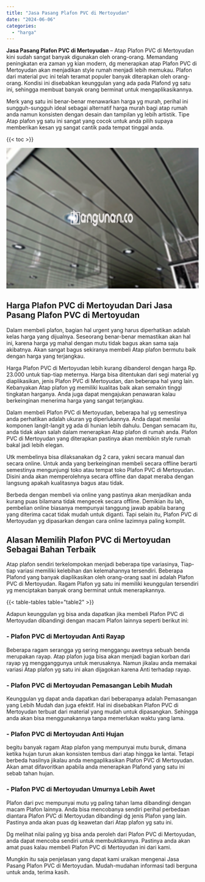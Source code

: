 ```yaml
---
title: "Jasa Pasang Plafon PVC di Mertoyudan"
date: "2024-06-06"
categories: 
  - "harga"
---
```


**Jasa Pasang Plafon PVC di Mertoyudan** – Atap Plafon PVC di Mertoyudan kini sudah sangat banyak digunakan oleh orang-orang. Memandang peningkatan era zaman yg kian modern, dg menerapkan atap Plafon PVC di Mertoyudan akan menjadikan style rumah menjadi lebih memukau. Plafon dari material pvc ini telah teramat populer banyak diterapkan oleh orang-orang. Kondisi ini disebabkan keunggulan yang ada pada Plafond yg satu ini, sehingga membuat banyak orang berminat untuk mengaplikasikannya.

Merk yang satu ini benar-benar menawarkan harga yg murah, perihal ini sungguh-sungguh ideal sebagai alternatif harga murah bagi atap rumah anda namun konsisten dengan desain dan tampilan yg lebih artistik. Tipe Atap plafon yg satu ini sangat yang cocok untuk anda pilih supaya memberikan kesan yg sangat cantik pada tempat tinggal anda.

{{< toc >}}

![Jasa Pasang Plafon PVC di Mertoyudan](/images/flafond-pvc-murah07.png)

## Harga Plafon PVC di Mertoyudan Dari Jasa Pasang Plafon PVC di Mertoyudan

Dalam membeli plafon, bagian hal urgent yang harus diperhatikan adalah kelas harga yang dijualnya. Seseorang benar-benar memastikan akan hal ini, karena harga yg mahal dengan mutu tidak bagus akan sama saja akibatnya. Akan sangat bagus sekiranya membeli Atap plafon bermutu baik dengan harga yang terjangkau.

Harga Plafon PVC di Mertoyudan lebih kurang dibanderol dengan harga Rp. 23.000 untuk tiap-tiap meternya. Harga bisa ditentukan dari segi material yg diaplikasikan, jenis Plafon PVC di Mertoyudan, dan beberapa hal yang lain. Kebanyakan Atap plafon yg memiliki kualitas baik akan semakin tinggi tingkatan harganya. Anda juga dapat mengajukan penawaran kalau berkeinginan menerima harga yang sangat terjangkau.

Dalam membeli Plafon PVC di Mertoyudan, beberapa hal yg semestinya anda perhatikan adalah ukuran yg diperlukannya. Anda dapat menilai komponen langit-langit yg ada di hunian lebih dahulu. Dengan semacam itu, anda tidak akan salah dalam menerapkan Atap plafon di rumah anda. Plafon PVC di Mertoyudan yang diterapkan pastinya akan membikin style rumah bakal jadi lebih elegan.

Utk membelinya bisa dilaksanakan dg 2 cara, yakni secara manual dan secara online. Untuk anda yang berkeinginan membeli secara offline berarti semestinya mengunjungi toko atau tempat toko Plafon PVC di Mertoyudan. Disini anda akan memperolehnya secara offline dan dapat meraba dengan langsung apakah kualitasnya bagus atau tidak.

Berbeda dengan membeli via online yang pastinya akan menjadikan anda kurang puas bilamana tidak mengecek secara offline. Demikian itu lah, pembelian online biasanya mempunyai tanggung jawab apabila barang yang diterima cacat tidak mudah untuk diganti. Tapi selain itu, Plafon PVC di Mertoyudan yg dipasarkan dengan cara online lazimnya paling komplit.

## Alasan Memilih Plafon PVC di Mertoyudan Sebagai Bahan Terbaik

Atap plafon sendiri terkelompokan menjadi beberapa tipe variasinya, Tiap-tiap variasi memiliki kelebihan dan kelemahannya tersendiri. Beberapa Plafond yang banyak diaplikasikan oleh orang-orang saat ini adalah Plafon PVC di Mertoyudan. Ragam Plafon yg satu ini memiliki keunggulan tersendiri yg menciptakan banyak orang berminat untuk menerapkannya.

{{< table-tables table="table2" >}}

Adapun keunggulan yg bisa anda dapatkan jika membeli Plafon PVC di Mertoyudan dibandingi dengan macam Plafon lainnya seperti berikut ini:

### \- Plafon PVC di Mertoyudan Anti Rayap

Beberapa ragam serangga yg sering menggangu awetnya sebuah benda merupakan rayap. Atap plafon juga bisa akan menjadi bagian korban dari rayap yg mengganggunya untuk merusaknya. Namun jikalau anda memakai variasi Atap plafon yg satu ini akan dijagokan karena Anti terhadap rayap.

### \- Plafon PVC di Mertoyudan Pemasangan Lebih Mudah

Keunggulan yg dapat anda dapatkan dari beberapanya adalah Pemasangan yang Lebih Mudah dan juga efektif. Hal ini disebabkan Plafon PVC di Mertoyudan terbuat dari material yang mudah untuk dipasangkan. Sehingga anda akan bisa menggunakannya tanpa memerlukan waktu yang lama.

### \- Plafon PVC di Mertoyudan Anti Hujan

begitu banyak ragam Atap plafon yang mempunyai mutu buruk, dimana ketika hujan turun akan konsisten tembus dari atap hingga ke lantai. Tetapi berbeda hasilnya jikalau anda mengaplikasikan Plafon PVC di Mertoyudan. Akan amat difavoritkan apabila anda menerapkan Plafond yang satu ini sebab tahan hujan.

### \- Plafon PVC di Mertoyudan Umurnya Lebih Awet

Plafon dari pvc mempunyai mutu yg paling tahan lama dibandingi dengan macam Plafon lainnya. Anda bisa mencobanya sendiri perihal perbedaan diantara Plafon PVC di Mertoyudan dibandingi dg jenis Plafon yang lain. Pastinya anda akan puas dg keawetan dari Atap plafon yg satu ini.

Dg melihat nilai paling yg bisa anda peroleh dari Plafon PVC di Mertoyudan, anda dapat mencoba sendiri untuk membuktikannya. Pastinya anda akan amat puas kalau membeli Plafon PVC di Mertoyudan ini dari kami.

Mungkin itu saja penjelasan yang dapat kami uraikan mengenai Jasa Pasang Plafon PVC di Mertoyudan. Mudah-mudahan informasi tadi berguna untuk anda, terima kasih.
